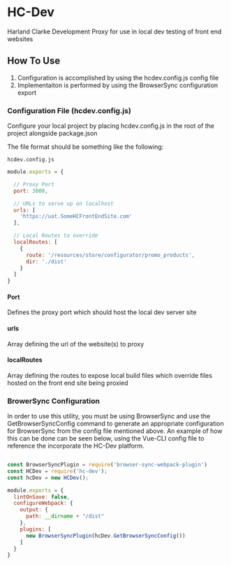 # HC-Dev
Harland Clarke Development Proxy for use in local dev testing of front end websites

## How To Use
1. Configuration is accomplished by using the hcdev.config.js config file
2. Implementaiton is performed by using the BrowserSync configuration export

### Configuration File (hcdev.config.js)
Configure your local project by placing hcdev.config.js in the root of the project alongside package.json

The file format should be something like the following:

`hcdev.config.js`
``` js
module.exports = {

  // Proxy Port
  port: 3000,

  // URLs to serve up on localhost
  urls: [
    'https://uat.SomeHCFrontEndSite.com'
  ],

  // Local Routes to override
  localRoutes: [
    {
      route: '/resources/store/configurator/promo_products',
      dir: './dist'
    }
  ]
}
```

#### Port
Defines the proxy port which should host the local dev server site

#### urls
Array defining the url of the website(s) to proxy

#### localRoutes
Array defining the routes to expose local build files which override files hosted on the front end site being proxied

### BrowerSync Configuration
In order to use this utility, you must be using BrowserSync and use the GetBrowserSyncConfig command to generate an appropriate configuration for BrowserSync from the config file mentioned above. An example of how this can be done can be seen below, using the Vue-CLI config file to reference the incorporate the HC-Dev platform.

``` js

const BrowserSyncPlugin = require('browser-sync-webpack-plugin')
const HCDev = require('hc-dev');
const hcDev = new HCDev();

module.exports = {
  lintOnSave: false,
  configureWebpack: {
    output: {
      path: __dirname + "/dist"
    },
    plugins: [
      new BrowserSyncPlugin(hcDev.GetBrowserSyncConfig())
    ]
  }
}

```
